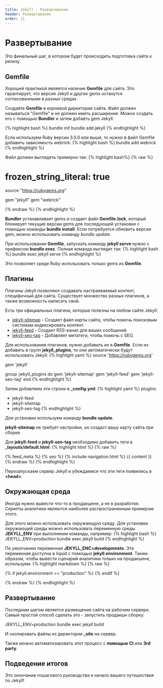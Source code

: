 ```yaml
---
title: Jekyll - Развертывание
header: Развертывание
order: 11
---
```

# Развертывание

Это финальный шаг, в котором будет происходить подготовка сайта к релизу.

## Gemfile
Хорошей практикой является наличие **Gemfile** для сайта. Это гарантирует, что версия Jekyll и других gems останутся согласованными в разных средах.

Создайте **Gemfile** в корневой директории сайта. Файл должен называться "Gemfile" и не должен иметь расширения. Можно создать его с помощью **Bundler** и затем добавть gem Jekyll:

{% highlight bash %}
bundle init
bundle add jekyll
{% endhighlight %}

Если используем Ruby версии 3.0.0 или выше, то нужно в файл Gemfile добавить зависимость webrick:
{% highlight bash %}
bundle add webrick
{% endhighlight %}

Файл должен выглядеть примерно так:
{% highlight bash%}
{% raw %}
# frozen_string_literal: true
source "https://rubygems.org"

gem "jekyll"
gem "webrick"

{% endraw %}
{% endhighlight %}

**Bundler** устанавливает gems и создает файл **Gemfile.lock**, который блокирует текущие версии gems для последующей установки с помощью команды **bundle install**. Если потребуется обновить версии gem, можно использовать команду *bundle update*.


При использовании **Gemfile**, запускать команду **jekyll serve** нужно с префиксом **bundle exec**. Полная команда выглядит так:
{% highlight bash %}
bundle exec jekyll serve
{% endhighlight %}

Это позволяет среде Ruby использовать только gems из **Gemfile**.

## Плагины
Плагины Jekyll позволяют создавать настраиваемый контент, специфичный для сайта. Существует множество разных плагинов, а также возможность написать свой.


Есть три официальных плагина, которые полезны на любом сайте Jekyll:

- [jekyll-sitemap](https://github.com/jekyll/jekyll-sitemap) - Создает файл карты сайта, чтобы помочь поисковым системам индексировать контент.
- [jekyll-feed](https://github.com/jekyll/jekyll-feed) - Создает RSS-канал для ваших сообщений.
- [jekyll-seo-tag](https://github.com/jekyll/jekyll-seo-tag) - Добавляет метатеги, чтобы помочь с SEO.

Для использования плагинов, нужно добавить их в **Gemfile**. Если их добавить в групп **jekyll_plugins**, то они автоматически будут использовать Jekyll:
{% highlight yaml %}
source 'https://rubygems.org'

gem 'jekyll'

group :jekyll_plugins do
    gem 'jekyll-sitemap'
    gem 'jekyll-feed'
    gem 'jekyll-seo-tag'
end
{% endhighlight %}

Затем добавляем эти строки в **_config.yml**:
{% highlight yaml %}
plugins:
  - jekyll-feed
  - jekyll-sitemap
  - jekyll-seo-tag
{% endhighlight %}

Для установки используем команду **bundle update**.

**jekyll-sitemap** не требует настройки, он создаст вашу карту сайта при сборке.

Для **jekyll-feed** и **jekyll-seo-tag** необходимо добавить теги в **_layouts/default.html**:
{% highlight html %}
{% raw %}
<!doctype html>
<html>
    <head>
        <meta charset="utf-8">
        <title>{{ page.title }}</title>
        <link rel="stylesheet" href="/assets/css/styles.css">
        {% feed_meta %}
        {% seo %}
    </head>
    <body>
        {% include navigation.html %}
        {{ content }}
    </body>
</html>
{% endraw %}
{% endhighlight %}

Перезапускаем сервер Jekyll и убеждаемся что эти теги появились в **&lt;head>**.

## Окружающая среда
Иногда нужно вывести что-то в продакшене, а не в разработке. Скрипты аналитики являются наиболее распространенным примером этого.

Для этого можно использовать окружающую среду. Для установки окружающей среды можно использовать переменную среды **JEKYLL_ENV** при выполнении команды, например:
{% highlight bash %}
JEKYLL_ENV=production bundle exec jekyll build
{% endhighlight %}

По умолчанию переменная **JEKYLL_ENC=developmnets**. Эта переменная доступна в liquid с помощью **jekyll.environment**.
Таким образом, чтобы вывести сценарий аналитики только на продакшене, используем:
{% highlight markdown %}
{% raw %}

{% if jekyll.environment == "production" %}
    <script src="my-analytics-script.js"></script>
{% endif %}

{% endraw %}
{% endhighlight %}

## Развертывание
Последним шагом является размещение сайта на рабочем сервере. Самый простой способ сделать это - запустить продакшн сборку:

JEKYLL_ENV=production bundle exec jekyll build

И скопировать файлы из директории **_site** на сервер.

Также можно автоматизировать этот процесс с **помощью CI** или **3rd party**.

## Подведение итогов

Это окончание пошагового руководства и начало вашего путешествия по Jekyll!